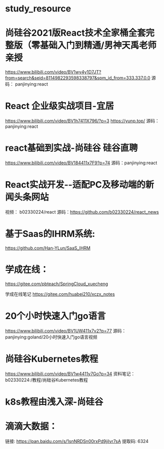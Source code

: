 # study_resource


# 尚硅谷2021版React技术全家桶全套完整版（零基础入门到精通/男神天禹老师亲授
https://www.bilibili.com/video/BV1wy4y1D7JT?from=search&seid=8114982293598338797&spm_id_from=333.337.0.0
源码： panjinying:react

# React 企业级实战项目-宜居
https://www.bilibili.com/video/BV1h7411X796/?p=3
https://yunp.top/
源码：panjinying:react

# react基础到实战-尚硅谷 硅谷直聘
https://www.bilibili.com/video/BV184411x7F9?p=74
源码：panjinying:react

# React实战开发--适配PC及移动端的新闻头条网站
视频： b02330224/react
源码：https://github.com/b02330224/react_news


# 基于Saas的IHRM系统:
https://github.com/Han-YLun/SaaS_IHRM



# 学成在线：
https://gitee.com/pbteach/SpringCloud_xuecheng

学成在线笔记
https://gitee.com/huabei210/xczx_notes

# 20个小时快速入门go语言
https://www.bilibili.com/video/BV1UW411x7v2?p=77
源码： panjinying:goland/20小时快速入门go语言视频

# 尚硅谷Kubernetes教程
https://www.bilibili.com/video/BV1w4411y7Go?p=34
资料笔记：b02330224:/教程/尚硅谷Kubernetes教程

# k8s教程由浅入深-尚硅谷

# 滴滴大数据：
链接: https://pan.baidu.com/s/1snNRDSn00rxPd9jilvr7sA 提取码: 6324
